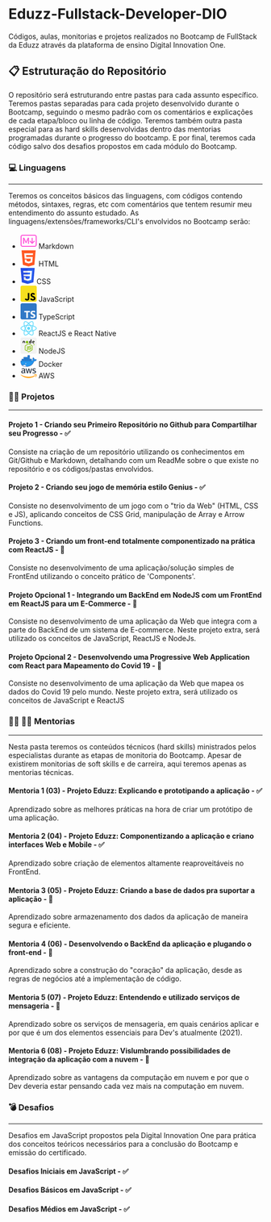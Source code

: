 # Eduzz-Fullstack-Developer-DIO

Códigos, aulas, monitorias e projetos realizados no Bootcamp de FullStack da Eduzz através da plataforma de ensino Digital Innovation One. 

## :clipboard: Estruturação do Repositório

O repositório será estruturando entre pastas para cada assunto específico.  Teremos pastas separadas para cada projeto desenvolvido durante o Bootcamp, seguindo o mesmo padrão com os comentários e explicações de cada etapa/bloco ou linha de código. Teremos também outra pasta especial para as hard skills desenvolvidas dentro das mentorias programadas durante o progresso do bootcamp. E por final, teremos cada código salvo dos desafios propostos em cada módulo do Bootcamp.

### :computer: Linguagens
***
Teremos os conceitos básicos das linguagens, com códigos contendo métodos, sintaxes, regras, etc com comentários que tentem resumir meu entendimento do assunto estudado. As linguagens/extensões/frameworks/CLI's envolvidos no Bootcamp serão: 
<ul> 
    <li><img src="./Images/markdown-icon.png"> Markdown </li> 
    <li><img src="./Images/html icon.png"> HTML </li>
    <li><img src="./Images/css icon.png"> CSS </li>
    <li><img src="./Images/js icon.png"> JavaScript </li>
    <li><img src="./Images/typescript icon.png"> TypeScript </li>
    <li><img src="./Images/reactjs icon.png"> ReactJS e React Native </li>
    <li><img src="./Images/nodejs icon.png"> NodeJS </li>
    <li><img src="./Images/docker icon.png"> Docker </li>
    <li><img src="./Images/aws icon.png"> AWS </li>
</ul>

### :man_technologist: Projetos
***
#### Projeto 1 - Criando seu Primeiro Repositório no Github para Compartilhar seu Progresso - :white_check_mark:
Consiste na criação de um repositório utilizando os conhecimentos em Git/Github e Markdown, detalhando com um ReadMe sobre o que existe no repositório e os códigos/pastas envolvidos.

#### Projeto 2 - Criando seu jogo de memória estilo Genius - :white_check_mark:
Consiste no desenvolvimento de um jogo com o "trio da Web" (HTML, CSS e JS), aplicando conceitos de CSS Grid, manipulação de Array e Arrow Functions.

#### Projeto 3 - Criando um front-end totalmente componentizado na prática com ReactJS - :black_square_button:
Consiste no desenvolvimento de uma aplicação/solução simples de FrontEnd utilizando o conceito prático de 'Components'.

#### Projeto Opcional 1 - Integrando um BackEnd em NodeJS com um FrontEnd em ReactJS para um E-Commerce - :black_square_button:
Consiste no desenvolvimento de uma aplicação da Web que integra com a parte do BackEnd de um sistema de E-commerce. Neste projeto extra, será utilizado os conceitos de JavaScript, ReactJS e NodeJs.

#### Projeto Opcional 2 - Desenvolvendo uma Progressive Web Application com React para Mapeamento do Covid 19 - :black_square_button:
Consiste no desenvolvimento de uma aplicação da Web que mapea os dados do Covid 19 pelo mundo. Neste projeto extra, será utilizado
os conceitos de JavaScript e ReactJS

### :woman_teacher: :man_teacher: Mentorias
***
Nesta pasta teremos os conteúdos técnicos (hard skills) ministrados pelos especialistas durante as etapas de monitoria do Bootcamp. Apesar de existirem monitorias de soft skills e de carreira, aqui teremos apenas as mentorias técnicas.

#### Mentoria 1 (03) - Projeto Eduzz: Explicando e prototipando a aplicação - :white_check_mark:
Aprendizado sobre as melhores práticas na hora de criar um protótipo de uma aplicação.

#### Mentoria 2 (04) - Projeto Eduzz: Componentizando a aplicação e criano interfaces Web e Mobile - :white_check_mark:
Aprendizado sobre criação de elementos altamente reaproveitáveis no FrontEnd.

#### Mentoria 3 (05) - Projeto Eduzz: Criando a base de dados pra suportar a aplicação - :black_square_button:
Aprendizado sobre armazenamento dos dados da aplicação de maneira segura e eficiente. 

#### Mentoria 4 (06) - Desenvolvendo o BackEnd da aplicação e plugando o front-end - :black_square_button:
Aprendizado sobre a construção do "coração" da aplicação, desde as regras de negócios até a implementação de código.

#### Mentoria 5 (07) - Projeto Eduzz: Entendendo e utilizado serviços de mensageria - :black_square_button:
Aprendizado sobre os serviços de mensageria, em quais cenários aplicar e por que é um dos elementos essenciais para Dev's atualmente (2021).

#### Mentoria 6 (08) - Projeto Eduzz: Vislumbrando possibilidades de integração da aplicação com a nuvem - :black_square_button:
Aprendizado sobre as vantagens da computação em nuvem e por que o Dev deveria estar pensando cada vez mais na computação em nuvem.

### :bomb: Desafios
***
Desafios em JavaScript propostos pela Digital Innovation One para prática dos conceitos teóricos necessários para a conclusão do Bootcamp e emissão do certificado.

#### Desafios Iniciais em JavaScript - :white_check_mark:

#### Desafios Básicos em JavaScript - :white_check_mark:

#### Desafios Médios em JavaScript - :white_check_mark:

